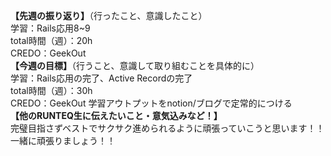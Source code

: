 **【先週の振り返り】**（行ったこと、意識したこと）  
学習：Rails応用8~9  
total時間（週）：20h  
CREDO：GeekOut  
**【今週の目標】**（行うこと、意識して取り組むことを具体的に）  
学習：Rails応用の完了、Active Recordの完了  
total時間（週）：30h  
CREDO：GeekOut 学習アウトプットをnotion/ブログで定常的につける  
**【他のRUNTEQ生に伝えたいこと・意気込みなど！】**  
完璧目指さずベストでサクサク進められるように頑張っていこうと思います！！  
一緒に頑張りましょう！！
